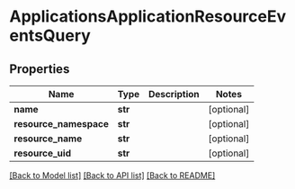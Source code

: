 # ApplicationsApplicationResourceEventsQuery

## Properties
Name | Type | Description | Notes
------------ | ------------- | ------------- | -------------
**name** | **str** |  | [optional] 
**resource_namespace** | **str** |  | [optional] 
**resource_name** | **str** |  | [optional] 
**resource_uid** | **str** |  | [optional] 

[[Back to Model list]](../README.md#documentation-for-models) [[Back to API list]](../README.md#documentation-for-api-endpoints) [[Back to README]](../README.md)

